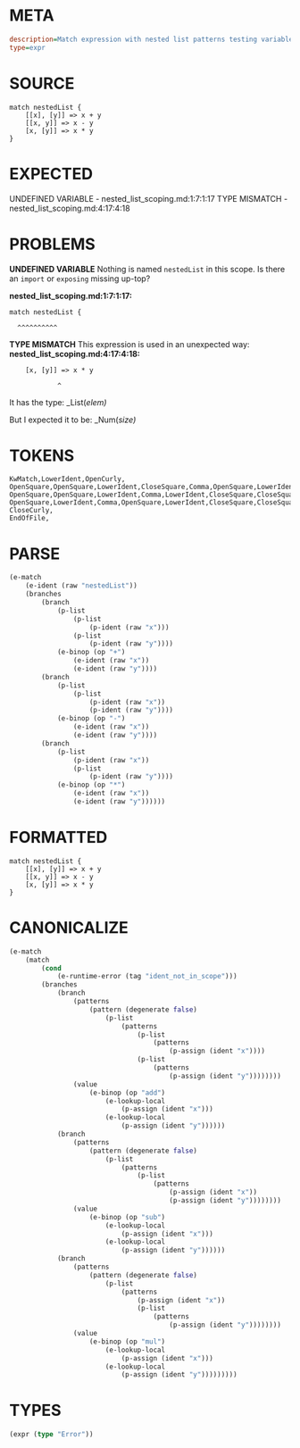 # META
~~~ini
description=Match expression with nested list patterns testing variable scoping
type=expr
~~~
# SOURCE
~~~roc
match nestedList {
    [[x], [y]] => x + y
    [[x, y]] => x - y  
    [x, [y]] => x * y
}
~~~
# EXPECTED
UNDEFINED VARIABLE - nested_list_scoping.md:1:7:1:17
TYPE MISMATCH - nested_list_scoping.md:4:17:4:18
# PROBLEMS
**UNDEFINED VARIABLE**
Nothing is named `nestedList` in this scope.
Is there an `import` or `exposing` missing up-top?

**nested_list_scoping.md:1:7:1:17:**
```roc
match nestedList {
```
      ^^^^^^^^^^


**TYPE MISMATCH**
This expression is used in an unexpected way:
**nested_list_scoping.md:4:17:4:18:**
```roc
    [x, [y]] => x * y
```
                ^

It has the type:
    _List(_elem)_

But I expected it to be:
    _Num(_size)_

# TOKENS
~~~zig
KwMatch,LowerIdent,OpenCurly,
OpenSquare,OpenSquare,LowerIdent,CloseSquare,Comma,OpenSquare,LowerIdent,CloseSquare,CloseSquare,OpFatArrow,LowerIdent,OpPlus,LowerIdent,
OpenSquare,OpenSquare,LowerIdent,Comma,LowerIdent,CloseSquare,CloseSquare,OpFatArrow,LowerIdent,OpBinaryMinus,LowerIdent,
OpenSquare,LowerIdent,Comma,OpenSquare,LowerIdent,CloseSquare,CloseSquare,OpFatArrow,LowerIdent,OpStar,LowerIdent,
CloseCurly,
EndOfFile,
~~~
# PARSE
~~~clojure
(e-match
	(e-ident (raw "nestedList"))
	(branches
		(branch
			(p-list
				(p-list
					(p-ident (raw "x")))
				(p-list
					(p-ident (raw "y"))))
			(e-binop (op "+")
				(e-ident (raw "x"))
				(e-ident (raw "y"))))
		(branch
			(p-list
				(p-list
					(p-ident (raw "x"))
					(p-ident (raw "y"))))
			(e-binop (op "-")
				(e-ident (raw "x"))
				(e-ident (raw "y"))))
		(branch
			(p-list
				(p-ident (raw "x"))
				(p-list
					(p-ident (raw "y"))))
			(e-binop (op "*")
				(e-ident (raw "x"))
				(e-ident (raw "y"))))))
~~~
# FORMATTED
~~~roc
match nestedList {
	[[x], [y]] => x + y
	[[x, y]] => x - y
	[x, [y]] => x * y
}
~~~
# CANONICALIZE
~~~clojure
(e-match
	(match
		(cond
			(e-runtime-error (tag "ident_not_in_scope")))
		(branches
			(branch
				(patterns
					(pattern (degenerate false)
						(p-list
							(patterns
								(p-list
									(patterns
										(p-assign (ident "x"))))
								(p-list
									(patterns
										(p-assign (ident "y"))))))))
				(value
					(e-binop (op "add")
						(e-lookup-local
							(p-assign (ident "x")))
						(e-lookup-local
							(p-assign (ident "y"))))))
			(branch
				(patterns
					(pattern (degenerate false)
						(p-list
							(patterns
								(p-list
									(patterns
										(p-assign (ident "x"))
										(p-assign (ident "y"))))))))
				(value
					(e-binop (op "sub")
						(e-lookup-local
							(p-assign (ident "x")))
						(e-lookup-local
							(p-assign (ident "y"))))))
			(branch
				(patterns
					(pattern (degenerate false)
						(p-list
							(patterns
								(p-assign (ident "x"))
								(p-list
									(patterns
										(p-assign (ident "y"))))))))
				(value
					(e-binop (op "mul")
						(e-lookup-local
							(p-assign (ident "x")))
						(e-lookup-local
							(p-assign (ident "y")))))))))
~~~
# TYPES
~~~clojure
(expr (type "Error"))
~~~
